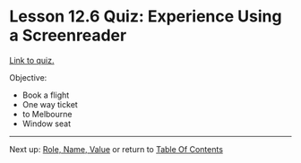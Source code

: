 # Lesson 12.6 Quiz: Experience Using a Screenreader

[Link to quiz.](http://udacity.github.io/ud891/lesson3-semantics-built-in/02-chromevox-lite/)

Objective: 
- Book a flight
- One way ticket
- to Melbourne
- Window seat

- - -
Next up: [Role, Name, Value](ND024_Part2_Lesson12_07.md) or return to [Table Of Contents](./ND024_TableOfContents.md)
